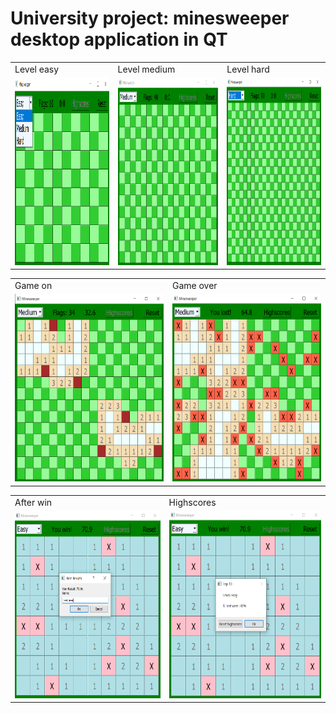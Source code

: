 # University project: minesweeper desktop application in QT

<table>
  <tr>
    <td>Level easy</td>
     <td>Level medium</td>
     <td>Level hard</td>
  </tr>
  <tr>
    <td><img src="readme_images/main_easy.png" alt="level_easy" height="300" width="300"/></td>
    <td><img src="readme_images/main_medium.png" alt="level_medium" height="300" width="300"/></td>
    <td><img src="readme_images/main_hard.png" alt="level_hard" height="300" width="300"/></td>
  </tr>
 </table>

<table>
  <tr>
    <td>Game on</td>
     <td>Game over</td>
  </tr>
  <tr>
    <td><img src="readme_images/game.png" alt="gane_on" height="300" width="300"/></td>
    <td><img src="readme_images/game_over.png" alt="game_over" height="300" width="300"/></td>
  </tr>
 </table>
 
 <table>
  <tr>
    <td>After win</td>
     <td>Highscores</td>
  </tr>
  <tr>
    <td><img src="readme_images/win.png" alt="win" height="300" width="300"/></td>
    <td><img src="readme_images/highscores.png" alt="highscores" height="300" width="300"/></td>
  </tr>
 </table>
